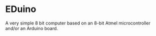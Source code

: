 # EDuino
A very simple 8 bit computer based on an 8-bit Atmel microcontroller and/or an Arduino board.
